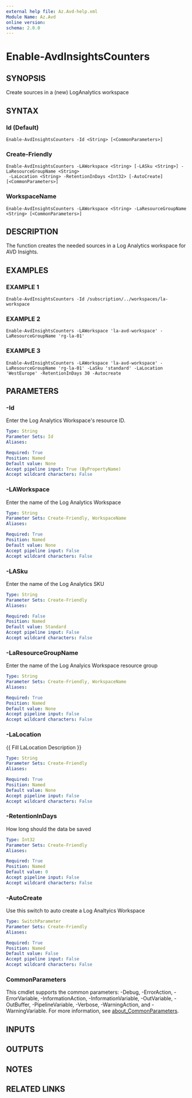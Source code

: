 ```yaml
---
external help file: Az.Avd-help.xml
Module Name: Az.Avd
online version:
schema: 2.0.0
---
```


# Enable-AvdInsightsCounters

## SYNOPSIS
Create sources in a (new) LogAnalytics workspace

## SYNTAX

### Id (Default)
```
Enable-AvdInsightsCounters -Id <String> [<CommonParameters>]
```

### Create-Friendly
```
Enable-AvdInsightsCounters -LAWorkspace <String> [-LASku <String>] -LaResourceGroupName <String>
 -LaLocation <String> -RetentionInDays <Int32> [-AutoCreate] [<CommonParameters>]
```

### WorkspaceName
```
Enable-AvdInsightsCounters -LAWorkspace <String> -LaResourceGroupName <String> [<CommonParameters>]
```

## DESCRIPTION
The function creates the needed sources in a Log Analytics workspace for AVD Insights.

## EXAMPLES

### EXAMPLE 1
```
Enable-AvdInsightsCounters -Id /subscription/../workspaces/la-workspace
```

### EXAMPLE 2
```
Enable-AvdInsightsCounters -LAWorkspace 'la-avd-workspace' -LaResourceGroupName 'rg-la-01'
```

### EXAMPLE 3
```
Enable-AvdInsightsCounters -LAWorkspace 'la-avd-workspace' -LaResourceGroupName 'rg-la-01' -LaSku 'standard' -LaLocation 'WestEurope' -RetentionInDays 30 -Autocreate
```

## PARAMETERS

### -Id
Enter the Log Analytics Workspace's resource ID.

```yaml
Type: String
Parameter Sets: Id
Aliases:

Required: True
Position: Named
Default value: None
Accept pipeline input: True (ByPropertyName)
Accept wildcard characters: False
```

### -LAWorkspace
Enter the name of the Log Analytics Workspace

```yaml
Type: String
Parameter Sets: Create-Friendly, WorkspaceName
Aliases:

Required: True
Position: Named
Default value: None
Accept pipeline input: False
Accept wildcard characters: False
```

### -LASku
Enter the name of the Log Analytics SKU

```yaml
Type: String
Parameter Sets: Create-Friendly
Aliases:

Required: False
Position: Named
Default value: Standard
Accept pipeline input: False
Accept wildcard characters: False
```

### -LaResourceGroupName
Enter the name of the Log Analyics Workspace resource group

```yaml
Type: String
Parameter Sets: Create-Friendly, WorkspaceName
Aliases:

Required: True
Position: Named
Default value: None
Accept pipeline input: False
Accept wildcard characters: False
```

### -LaLocation
{{ Fill LaLocation Description }}

```yaml
Type: String
Parameter Sets: Create-Friendly
Aliases:

Required: True
Position: Named
Default value: None
Accept pipeline input: False
Accept wildcard characters: False
```

### -RetentionInDays
How long should the data be saved

```yaml
Type: Int32
Parameter Sets: Create-Friendly
Aliases:

Required: True
Position: Named
Default value: 0
Accept pipeline input: False
Accept wildcard characters: False
```

### -AutoCreate
Use this switch to auto create a Log Analtyics Workspace

```yaml
Type: SwitchParameter
Parameter Sets: Create-Friendly
Aliases:

Required: True
Position: Named
Default value: False
Accept pipeline input: False
Accept wildcard characters: False
```

### CommonParameters
This cmdlet supports the common parameters: -Debug, -ErrorAction, -ErrorVariable, -InformationAction, -InformationVariable, -OutVariable, -OutBuffer, -PipelineVariable, -Verbose, -WarningAction, and -WarningVariable. For more information, see [about_CommonParameters](http://go.microsoft.com/fwlink/?LinkID=113216).

## INPUTS

## OUTPUTS

## NOTES

## RELATED LINKS
